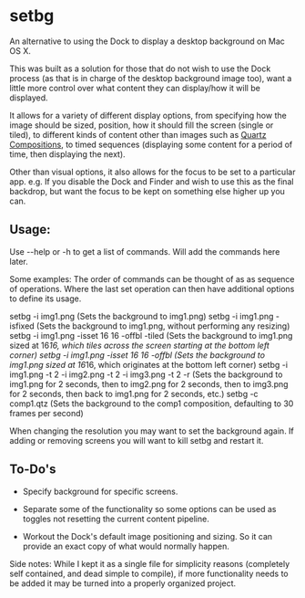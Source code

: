setbg
=====

An alternative to using the Dock to display a desktop background on Mac OS X.

This was built as a solution for those that do not wish to use the Dock process (as that is in charge of the desktop background image too), want a little more control over what content they can display/how it will be displayed.

It allows for a variety of different display options, from specifying how the image should be sized, position, how it should fill the screen (single or tiled), to different kinds of content other than images such as [Quartz Compositions](https://developer.apple.com/library/mac/DOCUMENTATION/GraphicsImaging/Conceptual/QuartzComposerUserGuide/qc_intro/qc_intro.html), to timed sequences (displaying some content for a period of time, then displaying the next).

Other than visual options, it also allows for the focus to be set to a particular app. e.g. If you disable the Dock and Finder and wish to use this as the final backdrop, but want the focus to be kept on something else higher up you can.



Usage:
------
Use --help or -h to get a list of commands. Will add the commands here later.

Some examples:
The order of commands can be thought of as as sequence of operations. Where the last set operation can then have additional options to define its usage.

setbg -i img1.png (Sets the background to img1.png)
setbg -i img1.png -isfixed (Sets the background to img1.png, without performing any resizing)
setbg -i img1.png -isset 16 16 -offbl -tiled (Sets the background to img1.png sized at 16*16, which tiles across the screen starting at the bottom left corner)
setbg -i img1.png -isset 16 16 -offbl (Sets the background to img1.png sized at 16*16, which originates at the bottom left corner)
setbg -i img1.png -t 2 -i img2.png -t 2 -i img3.png -t 2 -r (Sets the background to img1.png for 2 seconds, then to img2.png for 2 seconds, then to img3.png for 2 seconds, then back to img1.png for 2 seconds, etc.)
setbg -c comp1.qtz (Sets the background to the comp1 composition, defaulting to 30 frames per second)


When changing the resolution you may want to set the background again. If adding or removing screens you will want to kill setbg and restart it.



To-Do's
-------
 * Specify background for specific screens.

 * Separate some of the functionality so some options can be used as toggles not resetting the current content pipeline.

 * Workout the Dock's default image positioning and sizing. So it can provide an exact copy of what would normally happen.


Side notes:
While I kept it as a single file for simplicity reasons (completely self contained, and dead simple to compile), if more functionality needs to be added it may be turned into a properly organized project.